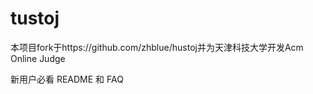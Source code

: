 tustoj
======

本项目fork于https://github.com/zhblue/hustoj并为天津科技大学开发Acm Online Judge

新用户必看 README 和 FAQ
